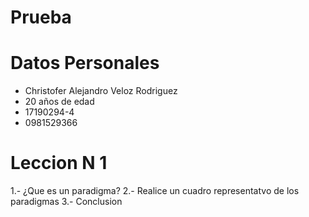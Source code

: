 # Prueba
# Datos Personales
* Christofer Alejandro Veloz Rodriguez
* 20 años de edad
* 17190294-4
* 0981529366
# Leccion N 1
1.- ¿Que es un paradigma?
2.- Realice un cuadro representatvo de los paradigmas
3.- Conclusion
